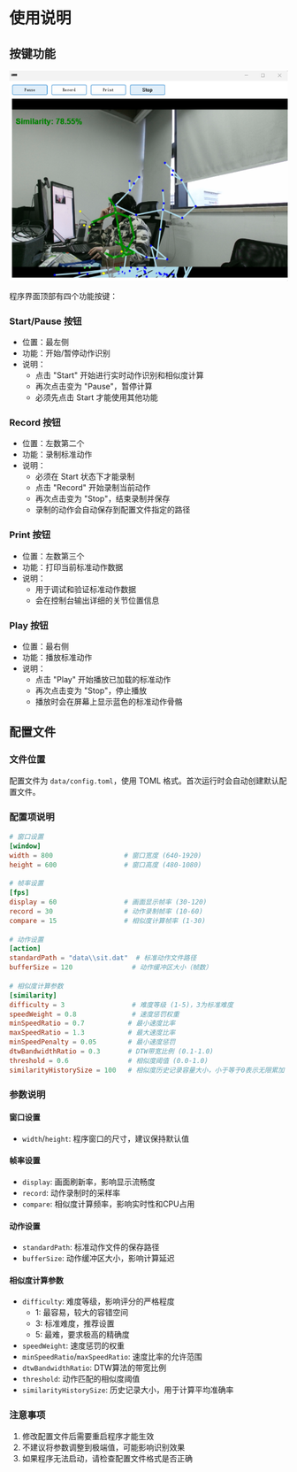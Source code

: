 # 使用说明

## 按键功能

![Kinect](images/me.png)

程序界面顶部有四个功能按键：

### Start/Pause 按钮
- 位置：最左侧
- 功能：开始/暂停动作识别
- 说明：
  - 点击 "Start" 开始进行实时动作识别和相似度计算
  - 再次点击变为 "Pause"，暂停计算
  - 必须先点击 Start 才能使用其他功能

### Record 按钮
- 位置：左数第二个
- 功能：录制标准动作
- 说明：
  - 必须在 Start 状态下才能录制
  - 点击 "Record" 开始录制当前动作
  - 再次点击变为 "Stop"，结束录制并保存
  - 录制的动作会自动保存到配置文件指定的路径

### Print 按钮
- 位置：左数第三个
- 功能：打印当前标准动作数据
- 说明：
  - 用于调试和验证标准动作数据
  - 会在控制台输出详细的关节位置信息

### Play 按钮
- 位置：最右侧
- 功能：播放标准动作
- 说明：
  - 点击 "Play" 开始播放已加载的标准动作
  - 再次点击变为 "Stop"，停止播放
  - 播放时会在屏幕上显示蓝色的标准动作骨骼

## 配置文件

### 文件位置
配置文件为 `data/config.toml`，使用 TOML 格式。首次运行时会自动创建默认配置文件。

### 配置项说明

```toml
# 窗口设置
[window]
width = 800                  # 窗口宽度 (640-1920)
height = 600                 # 窗口高度 (480-1080)

# 帧率设置
[fps]
display = 60                 # 画面显示帧率 (30-120)
record = 30                  # 动作录制帧率 (10-60)
compare = 15                 # 相似度计算帧率 (1-30)

# 动作设置
[action]
standardPath = "data\\sit.dat"  # 标准动作文件路径
bufferSize = 120               # 动作缓冲区大小（帧数）

# 相似度计算参数
[similarity]
difficulty = 3                 # 难度等级 (1-5)，3为标准难度
speedWeight = 0.8              # 速度惩罚权重
minSpeedRatio = 0.7           # 最小速度比率
maxSpeedRatio = 1.3           # 最大速度比率
minSpeedPenalty = 0.05        # 最小速度惩罚
dtwBandwidthRatio = 0.3       # DTW带宽比例 (0.1-1.0)
threshold = 0.6               # 相似度阈值 (0.0-1.0)
similarityHistorySize = 100   # 相似度历史记录容量大小，小于等于0表示无限累加
```

### 参数说明

#### 窗口设置
- `width`/`height`: 程序窗口的尺寸，建议保持默认值

#### 帧率设置
- `display`: 画面刷新率，影响显示流畅度
- `record`: 动作录制时的采样率
- `compare`: 相似度计算频率，影响实时性和CPU占用

#### 动作设置
- `standardPath`: 标准动作文件的保存路径
- `bufferSize`: 动作缓冲区大小，影响计算延迟

#### 相似度计算参数
- `difficulty`: 难度等级，影响评分的严格程度
  - 1: 最容易，较大的容错空间
  - 3: 标准难度，推荐设置
  - 5: 最难，要求极高的精确度
- `speedWeight`: 速度惩罚的权重
- `minSpeedRatio`/`maxSpeedRatio`: 速度比率的允许范围
- `dtwBandwidthRatio`: DTW算法的带宽比例
- `threshold`: 动作匹配的相似度阈值
- `similarityHistorySize`: 历史记录大小，用于计算平均准确率

### 注意事项
1. 修改配置文件后需要重启程序才能生效
2. 不建议将参数调整到极端值，可能影响识别效果
3. 如果程序无法启动，请检查配置文件格式是否正确
